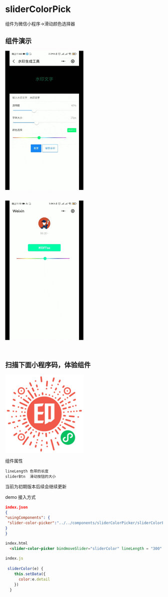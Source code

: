 # sliderColorPick
 组件为微信小程序->滑动颜色选择器



  ## 组件演示
  <img src="./utils/gif2.gif" width = "250"  alt="图片名称" align=center />
  
  <br/>
  
  <br/>
  
  <br/>
  <img src="./utils/gif.gif" width = "250"  alt="图片名称" align=center />


  <br/>
  <br/>
  <br/>

  ## 扫描下面小程序码，体验组件

  <img src="./utils/share.jpg" width = "250"  alt="图片名称" align=center />



组件属性
~~~
lineLength 色带的长度
sliderBtn  滑动按钮的大小
~~~

  当前为初期版本后续会继续更新

  demo 接入方式  
  ``` json
index.json
{
 "usingComponents": {
   "slider-color-picker":"../../components/sliderColorPicker/sliderColorPicker"
  }
}   
```
  ``` html
index.html
    <slider-color-picker bindmoveSlider="sliderColor" lineLength = "300" sliderBtn="15"></slider-color-picker>


  ```

``` javaScript
index.js

 sliderColor(e) {
    this.setData({
      color:e.detail
    })
  }

```

